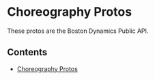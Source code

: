 <!--
Copyright (c) 2023 Boston Dynamics, Inc.  All rights reserved.

Downloading, reproducing, distributing or otherwise using the SDK Software
is subject to the terms and conditions of the Boston Dynamics Software
Development Kit License (20191101-BDSDK-SL).
-->

# Choreography Protos

These protos are the Boston Dynamics Public API.

## Contents

* [Choreography Protos](choreography_reference)